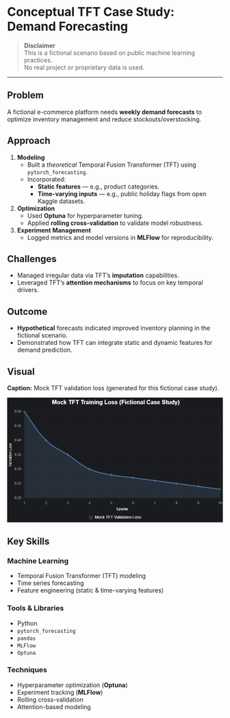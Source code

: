 # Conceptual TFT Case Study: Demand Forecasting

> **Disclaimer**  
> This is a fictional scenario based on public machine learning practices.  
> No real project or proprietary data is used.

---

## Problem
A fictional e-commerce platform needs **weekly demand forecasts** to optimize inventory management and reduce stockouts/overstocking.


## Approach
1. **Modeling**
   - Built a *theoretical* Temporal Fusion Transformer (TFT) using `pytorch_forecasting`.
   - Incorporated:
     - **Static features** — e.g., product categories.
     - **Time-varying inputs** — e.g., public holiday flags from open Kaggle datasets.
2. **Optimization**
   - Used **Optuna** for hyperparameter tuning.
   - Applied **rolling cross-validation** to validate model robustness.
3. **Experiment Management**
   - Logged metrics and model versions in **MLFlow** for reproducibility.


## Challenges
- Managed irregular data via TFT’s **imputation** capabilities.
- Leveraged TFT’s **attention mechanisms** to focus on key temporal drivers.


## Outcome
- **Hypothetical** forecasts indicated improved inventory planning in the fictional scenario.
- Demonstrated how TFT can integrate static and dynamic features for demand prediction.


## Visual
**Caption:** Mock TFT validation loss (generated for this fictional case study).  

![TFT Visual](/chart.png)


## Key Skills

### Machine Learning
- Temporal Fusion Transformer (TFT) modeling  
- Time series forecasting  
- Feature engineering (static & time-varying features)  

### Tools & Libraries
- Python  
- `pytorch_forecasting`  
- `pandas`  
- `MLFlow`  
- `Optuna`  

### Techniques
- Hyperparameter optimization (**Optuna**)  
- Experiment tracking (**MLFlow**)  
- Rolling cross-validation  
- Attention-based modeling
